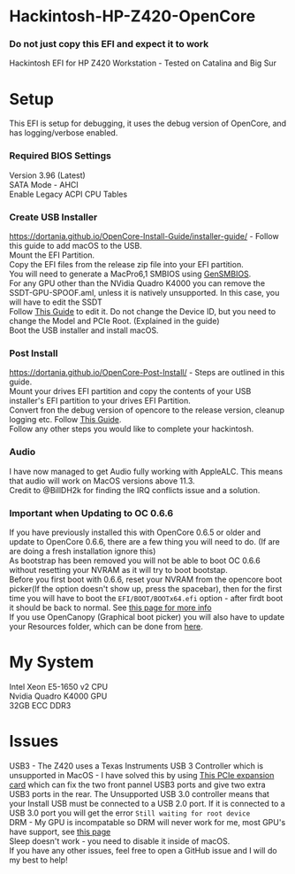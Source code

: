 # Hackintosh-HP-Z420-OpenCore
### Do not just copy this EFI and expect it to work
Hackintosh EFI for HP Z420 Workstation - Tested on Catalina and Big Sur   
# Setup
This EFI is setup for debugging, it uses the debug version of OpenCore, and has logging/verbose enabled.   
### Required BIOS Settings
Version 3.96 (Latest)    
SATA Mode - AHCI   
Enable Legacy ACPI CPU Tables   
### Create USB Installer
https://dortania.github.io/OpenCore-Install-Guide/installer-guide/ - Follow this guide to add macOS to the USB.   
Mount the EFI Partition.   
Copy the EFI files from the release zip file into your EFI partition.    
You will need to generate a MacPro6,1 SMBIOS using [GenSMBIOS](https://github.com/corpnewt/GenSMBIOS).  
For any GPU other than the NVidia Quadro K4000 you can remove the SSDT-GPU-SPOOF.aml, unless it is natively unsupported. In this case, you will have to edit the SSDT   
Follow [This Guide](https://dortania.github.io/Getting-Started-With-ACPI/Universal/spoof.html) to edit it. Do not change the Device ID, but you need to change the Model and PCIe Root. (Explained in the guide)  
Boot the USB installer and install macOS.  
### Post Install
https://dortania.github.io/OpenCore-Post-Install/ - Steps are outlined in this guide.   
Mount your drives EFI partition and copy the contents of your USB installer's EFI partition to your drives EFI Partition.   
Convert fron the debug version of opencore to the release version, cleanup logging etc. Follow [This Guide](https://dortania.github.io/OpenCore-Post-Install/cosmetic/verbose.html#macos-decluttering).   
Follow any other steps you would like to complete your hackintosh. 
### Audio
I have now managed to get Audio fully working with AppleALC. This means that audio will work on MacOS versions above 11.3.  
Credit to @BillDH2k for finding the IRQ conflicts issue and a solution. 
### Important when Updating to OC 0.6.6
If you have previously installed this with OpenCore 0.6.5 or older and update to OpenCore 0.6.6, there are a few thing you will need to do. (If are are doing a fresh installation ignore this)   
As bootstrap has been removed you will not be able to boot OC 0.6.6 without resetting your NVRAM as it will try to boot bootstap.    
Before you first boot with 0.6.6, reset your NVRAM from the opencore boot picker(If the option doesn't show up, press the spacebar), then for the first time you will have to boot the `EFI/BOOT/BOOTx64.efi` option - after firdt boot it should be back to normal. See [this page for more info](https://dortania.github.io/OpenCore-Post-Install/multiboot/bootstrap.html#updating-bootstrap-in-0-6-6)   
If you use OpenCanopy (Graphical boot picker) you will also have to update your Resources folder, which can be done from [here](https://github.com/acidanthera/OcBinaryData).   
# My System
Intel Xeon E5-1650 v2 CPU  
Nvidia Quadro K4000 GPU   
32GB ECC DDR3   
# Issues
USB3 - The Z420 uses a Texas Instruments USB 3 Controller which is unsupported in MacOS - I have solved this by using [This PCIe expansion card](https://www.amazon.co.uk/gp/product/B00JEVLEFQ/ref=ppx_yo_dt_b_asin_title_o00_s00?ie=UTF8&psc=1) which can fix the two front pannel USB3 ports and give two extra USB3 ports in the rear. The Unsupported USB 3.0 controller means that your Install USB must be connected to a USB 2.0 port. If it is connected to a USB 3.0 port you will get the error `Still waiting for root device`    
DRM - My GPU is incompatable so DRM will never work for me, most GPU's have support, see [this page]()   
Sleep doesn't work - you need to disable it inside of macOS.  
If you have any other issues, feel free to open a GitHub issue and I will do my best to help!   

